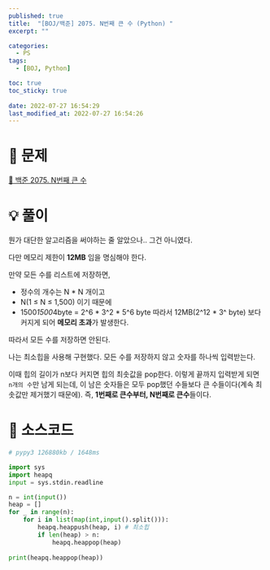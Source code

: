 ```yaml
---
published: true
title:  "[BOJ/백준] 2075. N번째 큰 수 (Python) "
excerpt: ""

categories:
  - PS
tags:
  - [BOJ, Python]

toc: true
toc_sticky: true
 
date: 2022-07-27 16:54:29
last_modified_at: 2022-07-27 16:54:26
---
```

# 🔎 문제
[🔗 백준 2075. N번째 큰 수](https://www.acmicpc.net/problem/2075)

# 💡 풀이

뭔가 대단한 알고리즘을 써야하는 줄 알았으나.. 그건 아니였다.

다만 메모리 제한이 **12MB** 임을 명심해야 한다.

만약 모든 수를 리스트에 저장하면,
- 정수의 개수는 N * N 개이고
- N(1 ≤ N ≤ 1,500) 이기 때문에
- 1500*1500*4byte = 2^6 * 3^2 * 5^6 byte 따라서 12MB(2^12 * 3^ byte) 보다 커지게 되어 **메모리 초과**가 발생한다.

따라서 모든 수를 저장하면 안된다.

나는 최소힙을 사용해 구현했다. 모든 수를 저장하지 않고 숫자를 하나씩 입력받는다.

이때 힙의 길이가 n보다 커지면 힙의 최솟값을 pop한다. 이렇게 끝까지 입력받게 되면 `n개의 수`만 남게 되는데, 이 남은 숫자들은 모두 pop했던 수들보다 큰 수들이다(계속 최솟값만 제거했기 때문에). 즉, **1번째로 큰수부터, N번째로 큰수**들이다.

# 📃 소스코드
```python
# pypy3 126880kb / 1648ms

import sys
import heapq
input = sys.stdin.readline

n = int(input())
heap = []
for _ in range(n):
    for i in list(map(int,input().split())):
        heapq.heappush(heap, i) # 최소힙
        if len(heap) > n:
            heapq.heappop(heap)
            
print(heapq.heappop(heap))
```
<br>